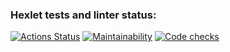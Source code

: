 ### Hexlet tests and linter status:
[![Actions Status](https://github.com/polina-belyakaeva/frontend-project-46/workflows/hexlet-check/badge.svg)](https://github.com/polina-belyakaeva/frontend-project-46/actions)
[![Maintainability](https://api.codeclimate.com/v1/badges/9f9722b06cfeb3f52daa/maintainability)](https://codeclimate.com/github/polina-belyakaeva/frontend-project-46/maintainability)
[![Code checks](https://github.com/polina-belyakaeva/frontend-project-46/actions/workflows/github-actions.yml/badge.svg?branch=main)](https://github.com/polina-belyakaeva/frontend-project-46/actions/workflows/github-actions.yml)

